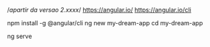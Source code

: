 /*apartir da versao 2.xxxx*/
https://angular.io/
https://angular.io/cli

npm install -g @angular/cli
ng new my-dream-app
cd my-dream-app

ng serve
